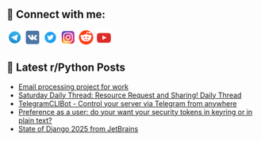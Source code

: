 ## 🔎 Connect with me:
[<img src="https://github.com/bullbesh/bullbesh/blob/main/images/Telegram.png" width="32" height="32" />](https://t.me/bullbesh)
[<img src="https://github.com/bullbesh/bullbesh/blob/main/images/VK.png" width="32" height="32" />](https://vk.com/bullbesh)
[<img src="https://github.com/bullbesh/bullbesh/blob/main/images/Twitter.png" width="32" height="32" />](https://twitter.com/bullbesh1)
[<img src="https://github.com/bullbesh/bullbesh/blob/main/images/Instagram.png" width="32" height="32" />](https://www.instagram.com/bullbesh)
[<img src="https://github.com/bullbesh/bullbesh/blob/main/images/Reddit.png" width="32" height="32" />](https://www.reddit.com/user/bullbesh)
[<img src="https://github.com/bullbesh/bullbesh/blob/main/images/YouTube.png" width="32" height="32" />](https://www.youtube.com/channel/UCtfjRs6uzgq5mfm8S06WTcg)

## 📕 Latest r/Python Posts
<!-- BLOG-POST-LIST:START -->
- [Email processing project for work](https://www.reddit.com/r/Python/comments/1olfmu9/email_processing_project_for_work/)
- [Saturday Daily Thread: Resource Request and Sharing! Daily Thread](https://www.reddit.com/r/Python/comments/1ola3n2/saturday_daily_thread_resource_request_and/)
- [TelegramCLIBot - Control your server via Telegram from anywhere](https://www.reddit.com/r/Python/comments/1ol96ne/telegramclibot_control_your_server_via_telegram/)
- [Preference as a user: do your want your security tokens in keyring or in plain text?](https://www.reddit.com/r/Python/comments/1ol3aop/preference_as_a_user_do_your_want_your_security/)
- [State of Django 2025 from JetBrains](https://www.reddit.com/r/Python/comments/1ol145x/state_of_django_2025_from_jetbrains/)
<!-- BLOG-POST-LIST:END -->
